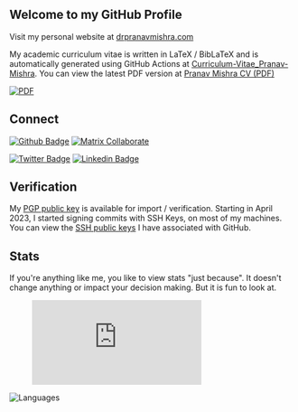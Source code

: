 ## Welcome to my GitHub Profile

Visit my personal website at [drpranavmishra.com](https://drpranavmishra.com)

My academic curriculum vitae is written in LaTeX / BibLaTeX and is automatically generated using GitHub Actions at [Curriculum-Vitae_Pranav-Mishra](https://github.com/pranavmishra90/Curriculum-Vitae_Pranav-Mishra). You can view the latest PDF version at [Pranav Mishra CV (PDF)](https://github.com/pranavmishra90/Curriculum-Vitae_Pranav-Mishra/raw/pdf/pranav_kumar_mishra_cv.pdf)

[![PDF](https://github.com/pranavmishra90/Curriculum-Vitae_Pranav-Mishra/actions/workflows/save_pdf.yml/badge.svg)](https://github.com/pranavmishra90/Curriculum-Vitae_Pranav-Mishra/actions)

## Connect

[![Github Badge](https://img.shields.io/endpoint?url=https://raw.githubusercontent.com/pranavmishra90/badges/main/Pranav/github.json)](https://www.github.com/pranavmishra90/)
[![Matrix Collaborate](https://img.shields.io/endpoint?url=https://raw.githubusercontent.com/pranavmishra90/badges/main/Pranav/connect_matrix.json)](https://matrix.to/#/#collaborate:drpranavmishra.com)

[![Twitter Badge](https://img.shields.io/endpoint?url=https://raw.githubusercontent.com/pranavmishra90/badges/main/Pranav/twitter.json)](https://www.twitter.com/drpranavmishra/)
[![Linkedin Badge](https://img.shields.io/endpoint?url=https://raw.githubusercontent.com/pranavmishra90/badges/main/Pranav/linkedin.json)](https://www.linkedin.com/in/drpranavmishra/)  

## Verification
My [PGP public key](./pgp/pranav-mishra-public.key) is available for import / verification. Starting in April 2023, I started signing commits with SSH Keys, on most of my machines. You can view the [SSH public keys](https://github.com/pranavmishra90.keys) I have associated with GitHub.



## Stats
If you're anything like me, you like to view stats "just because". It doesn't change anything or impact your decision making. But it is fun to look at.

<figure><embed src="https://wakatime.com/share/@pranavmishra90/ba42389a-e04d-4f08-95df-043e86abdb00.svg"></embed></figure>

![Languages](https://wakatime.com/share/@pranavmishra90/9b65d84c-038a-479c-9194-f1f1f55550a9.svg)
<!-- Self-hosted api is not pulling -->

<!-- [![Top Langs](https://github-readme-stats-pm0102.vercel.app/api/top-langs/?username=pranavmishra90&layout=compact&langs_count=6)](https://github.com/pranavmishra90/github-readme-stats)
<p align=left> <img src=https://komarev.com/ghpvc/?username=pranavmishra90 alt=pranavmishra90 /> </p> -->


